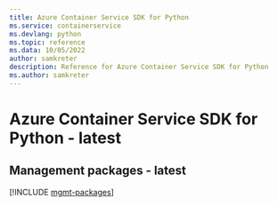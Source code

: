 ```yaml
---
title: Azure Container Service SDK for Python
ms.service: containerservice
ms.devlang: python
ms.topic: reference
ms.data: 10/05/2022
author: samkreter
description: Reference for Azure Container Service SDK for Python
ms.author: samkreter
---
```

# Azure Container Service SDK for Python - latest

## Management packages - latest
[!INCLUDE [mgmt-packages](container-service-mgmt-index.md)]